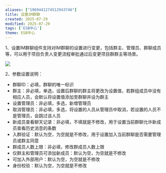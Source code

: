```yaml
---
aliases: ["1969441274512943746"]
title: 设置IM群聊
created: 2025-07-29
modified: 2025-07-29
tags: ['ESB中心']
theme: ESB中心
---
```


1、设置IM群聊组件支持对IM群聊的设置进行变更，包括群主、管理员、群聊成员等，可以用于项目负责人变更流程审批通过后变更项目群群主等场景。

![](https://myhelpdoc.oss-cn-heyuan.aliyuncs.com/mdimages/1af42cdb558e1e08400c96379397c777.jpg)

2、参数设置说明：

- 群聊ID：必填，群聊的唯一标识
- 群主：非必填，单选，设置后群聊的群主将更改为设置值，若群组成员中没有相应人员，会默认将设置值添加至群聊并设为群主
- 设置管理员：非必填，多选，新增管理员
- 取消管理员：非必填，多选，将设置的人员从管理员中取消，若设置的人员不是管理员，会跳过该人员
- 新成员查看聊天记录：非必填，不填就是不修改，用于设置当前群聊允许新成员查看历史消息的条数
- 入群验证：默认为空，为空就是不修改，用于设置加入当前群聊是否需要管理员或群主同意
- 群成员人数上限：非必填，修改群成员人数上限
- 仅群主和管理员可添加新成员：默认为空，为空就是不修改
- 可加入外部用户：默认为空，为空就是不修改
- 身份校验：默认为空，为空就是不修改

